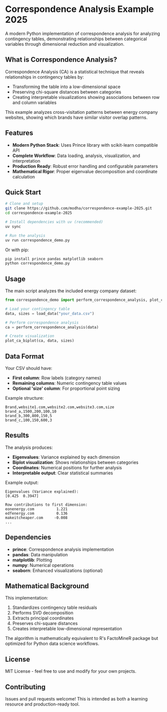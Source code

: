 # Correspondence Analysis Example 2025

A modern Python implementation of correspondence analysis for analyzing contingency tables, demonstrating relationships between categorical variables through dimensional reduction and visualization.

## What is Correspondence Analysis?

Correspondence Analysis (CA) is a statistical technique that reveals relationships in contingency tables by:
- Transforming the table into a low-dimensional space
- Preserving chi-square distances between categories  
- Creating interpretable visualizations showing associations between row and column variables

This example analyzes cross-visitation patterns between energy company websites, showing which brands have similar visitor overlap patterns.

## Features

- **Modern Python Stack**: Uses Prince library with scikit-learn compatible API
- **Complete Workflow**: Data loading, analysis, visualization, and interpretation
- **Production Ready**: Robust error handling and configurable parameters
- **Mathematical Rigor**: Proper eigenvalue decomposition and coordinate calculation

## Quick Start

```bash
# Clone and setup
git clone https://github.com/modha/correspondence-example-2025.git
cd correspondence-example-2025

# Install dependencies with uv (recommended)
uv sync

# Run the analysis
uv run correspondence_demo.py
```

Or with pip:
```bash
pip install prince pandas matplotlib seaborn
python correspondence_demo.py
```

## Usage

The main script analyzes the included energy company dataset:

```python
from correspondence_demo import perform_correspondence_analysis, plot_ca_biplot

# Load your contingency table
data, sizes = load_data("your_data.csv")

# Perform correspondence analysis
ca = perform_correspondence_analysis(data)

# Create visualization
plot_ca_biplot(ca, data, sizes)
```

## Data Format

Your CSV should have:
- **First column**: Row labels (category names)
- **Remaining columns**: Numeric contingency table values
- **Optional 'size' column**: For proportional point sizing

Example structure:
```csv
Brand,website1.com,website2.com,website3.com,size
brand_a,1500,200,100,10
brand_b,300,800,150,5
brand_c,100,150,600,3
```

## Results

The analysis produces:
- **Eigenvalues**: Variance explained by each dimension
- **Biplot visualization**: Shows relationships between categories
- **Coordinates**: Numerical positions for further analysis
- **Interpretable output**: Clear statistical summaries

Example output:
```
Eigenvalues (Variance explained):
[0.425  0.3947]

Row contributions to first dimension:
eonenergy.com          1.221
edfenergy.com          0.136
makeitcheaper.com     -0.008
...
```

## Dependencies

- **prince**: Correspondence analysis implementation
- **pandas**: Data manipulation
- **matplotlib**: Plotting
- **numpy**: Numerical operations
- **seaborn**: Enhanced visualizations (optional)

## Mathematical Background

This implementation:
1. Standardizes contingency table residuals
2. Performs SVD decomposition 
3. Extracts principal coordinates
4. Preserves chi-square distances
5. Creates interpretable low-dimensional representation

The algorithm is mathematically equivalent to R's FactoMineR package but optimized for Python data science workflows.

## License

MIT License - feel free to use and modify for your own projects.

## Contributing

Issues and pull requests welcome! This is intended as both a learning resource and production-ready tool.